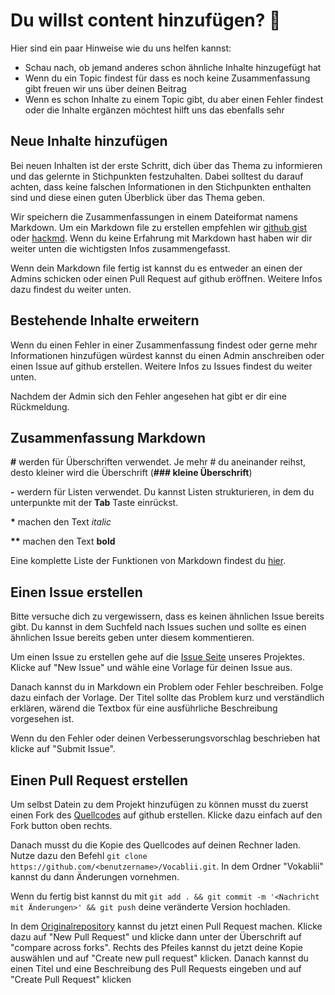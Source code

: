 # Du willst content hinzufügen? 🥳

Hier sind ein paar Hinweise wie du uns helfen kannst:

- Schau nach, ob jemand anderes schon ähnliche Inhalte hinzugefügt hat
- Wenn du ein Topic findest für dass es noch keine Zusammenfassung gibt freuen wir uns über deinen Beitrag
- Wenn es schon Inhalte zu einem Topic gibt, du aber einen Fehler findest oder die Inhalte ergänzen möchtest hilft uns das ebenfalls sehr

## Neue Inhalte hinzufügen
Bei neuen Inhalten ist der erste Schritt, dich über das Thema zu informieren und das gelernte in Stichpunkten festzuhalten. Dabei solltest du darauf achten, dass keine falschen Informationen in den Stichpunkten enthalten sind und diese einen guten Überblick über das Thema geben.

Wir speichern die Zusammenfassungen in einem Dateiformat namens Markdown. Um ein Markdown file zu erstellen empfehlen wir [github gist](https://gist.github.com) oder [hackmd](https://hackmd.io). Wenn du keine Erfahrung mit Markdown hast haben wir dir weiter unten die wichtigsten Infos zusammengefasst.

Wenn dein Markdown file fertig ist kannst du es entweder an einen der Admins schicken oder einen Pull Request auf github eröffnen. Weitere Infos dazu findest du weiter unten.

## Bestehende Inhalte erweitern
Wenn du einen Fehler in einer Zusammenfassung findest oder gerne mehr Informationen hinzufügen würdest kannst du einen Admin anschreiben oder einen Issue auf github erstellen. Weitere Infos zu Issues findest du weiter unten.

Nachdem der Admin sich den Fehler angesehen hat gibt er dir eine Rückmeldung.

## Zusammenfassung Markdown
**\#** werden für Überschriften verwendet. Je mehr \# du aneinander reihst, desto kleiner wird die Überschrift (**\### kleine Überschrift**)

**\-** werdern für Listen verwendet. Du kannst Listen strukturieren, in dem du unterpunkte mit der **Tab** Taste einrückst.

**\*** machen den Text *italic*

**\*\*** machen den Text **bold**

Eine komplette Liste der Funktionen von Markdown findest du [hier](https://guides.github.com/features/mastering-markdown/).

## Einen Issue erstellen
Bitte versuche dich zu vergewissern, dass es keinen ähnlichen Issue bereits gibt. Du kannst in dem Suchfeld nach Issues suchen und sollte es einen ähnlichen Issue bereits geben unter diesem kommentieren.

Um einen Issue zu erstellen gehe auf die [Issue Seite](https://github.com/HannHank/Vocablii/issues) unseres Projektes. Klicke auf "New Issue" und wähle eine Vorlage für deinen Issue aus.

Danach kannst du in Markdown ein Problem oder Fehler beschreiben. Folge dazu einfach der Vorlage. Der Titel sollte das Problem kurz und verständlich erklären, wärend die Textbox für eine ausführliche Beschreibung vorgesehen ist.

Wenn du den Fehler oder deinen Verbesserungsvorschlag beschrieben hat klicke auf "Submit Issue".

## Einen Pull Request erstellen
Um selbst Datein zu dem Projekt hinzufügen zu können musst du zuerst einen Fork des [Quellcodes](https://github.com/HannHank/Vocablii) auf github erstellen. Klicke dazu einfach auf den Fork button oben rechts.

Danach musst du die Kopie des Quellcodes auf deinen Rechner laden. Nutze dazu den Befehl `git clone https://github.com/<benutzername>/Vocablii.git`. In dem Ordner "Vokablii" kannst du dann Änderungen vornehmen.

Wenn du fertig bist kannst du mit `git add . && git commit -m '<Nachricht mit Änderungen>' && git push` deine veränderte Version hochladen.

In dem [Originalrepository](https://github.com/HannHank/Vocablii/pulls) kannst du jetzt einen Pull Request machen. Klicke dazu auf "New Pull Request" und klicke dann unter der Überschrift auf "compare across forks". Rechts des Pfeiles kannst du jetzt deine Kopie auswählen und auf "Create new pull request" klicken. Danach kannst du einen Titel und eine Beschreibung des Pull Requests eingeben und auf "Create Pull Request" klicken